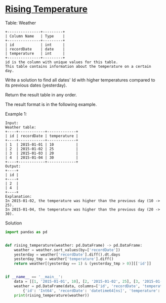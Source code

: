 # [Rising Temperature](https://leetcode.com/problems/rising-temperature/description/)

Table: Weather
```
+---------------+---------+
| Column Name   | Type    |
+---------------+---------+
| id            | int     |
| recordDate    | date    |
| temperature   | int     |
+---------------+---------+
id is the column with unique values for this table.
This table contains information about the temperature on a certain day.
``` 

Write a solution to find all dates' Id with higher temperatures compared to its previous dates (yesterday).

Return the result table in any order.

The result format is in the following example.

Example 1:
```
Input: 
Weather table:
+----+------------+-------------+
| id | recordDate | temperature |
+----+------------+-------------+
| 1  | 2015-01-01 | 10          |
| 2  | 2015-01-02 | 25          |
| 3  | 2015-01-03 | 20          |
| 4  | 2015-01-04 | 30          |
+----+------------+-------------+
Output: 
+----+
| id |
+----+
| 2  |
| 4  |
+----+
Explanation: 
In 2015-01-02, the temperature was higher than the previous day (10 -> 25).
In 2015-01-04, the temperature was higher than the previous day (20 -> 30).
```
Solution
```python
import pandas as pd


def rising_temperature(weather: pd.DataFrame) -> pd.DataFrame:
    weather = weather.sort_values(by=['recordDate'])
    yesterday = weather['recordDate'].diff().dt.days
    yesterday_tmp = weather['temperature'].diff()
    return weather[(yesterday == 1) & (yesterday_tmp > 0)][['id']]


if __name__ == '__main__':
    data = [[1, '2015-01-01', 10], [2, '2015-01-02', 25], [3, '2015-01-03', 20], [4, '2015-01-04', 30]]
    weather = pd.DataFrame(data, columns=['id', 'recordDate', 'temperature']).astype(
        {'id': 'Int64', 'recordDate': 'datetime64[ns]', 'temperature': 'Int64'})
    print(rising_temperature(weather))
```